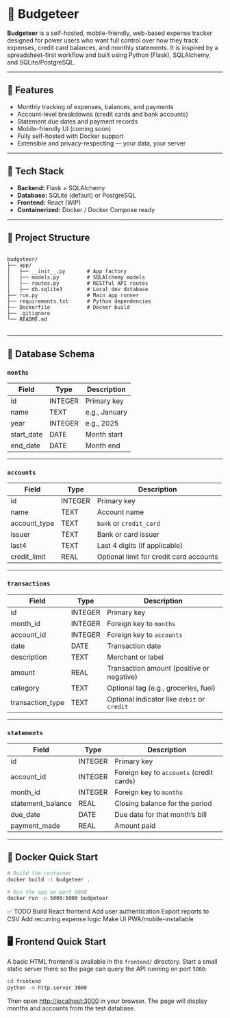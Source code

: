# 💸 Budgeteer

**Budgeteer** is a self-hosted, mobile-friendly, web-based expense tracker designed for power users who want full control over how they track expenses, credit card balances, and monthly statements. It is inspired by a spreadsheet-first workflow and built using Python (Flask), SQLAlchemy, and SQLite/PostgreSQL.

---

## 🚀 Features

- Monthly tracking of expenses, balances, and payments
- Account-level breakdowns (credit cards and bank accounts)
- Statement due dates and payment records
- Mobile-friendly UI (coming soon)
- Fully self-hosted with Docker support
- Extensible and privacy-respecting — your data, your server

---

## 🧱 Tech Stack

- **Backend:** Flask + SQLAlchemy
- **Database:** SQLite (default) or PostgreSQL
- **Frontend:** React (WIP)
- **Containerized:** Docker / Docker Compose ready

---

## 📂 Project Structure
<pre><code>
budgeteer/
├── app/
│   ├── __init__.py       # App factory
│   ├── models.py         # SQLAlchemy models
│   ├── routes.py         # RESTful API routes
│   ├── db.sqlite3        # Local dev database
├── run.py                # Main app runner
├── requirements.txt      # Python dependencies
├── Dockerfile            # Docker build
├── .gitignore
└── README.md
</code> </pre>
---

## 🧮 Database Schema

### `months`
| Field        | Type    | Description               |
|--------------|---------|---------------------------|
| id           | INTEGER | Primary key               |
| name         | TEXT    | e.g., January             |
| year         | INTEGER | e.g., 2025                |
| start_date   | DATE    | Month start               |
| end_date     | DATE    | Month end                 |

---

### `accounts`
| Field        | Type    | Description                              |
|--------------|---------|------------------------------------------|
| id           | INTEGER | Primary key                              |
| name         | TEXT    | Account name                             |
| account_type | TEXT    | `bank` or `credit_card`                  |
| issuer       | TEXT    | Bank or card issuer                      |
| last4        | TEXT    | Last 4 digits (if applicable)            |
| credit_limit | REAL    | Optional limit for credit card accounts  |

---

### `transactions`
| Field            | Type    | Description                                          |
|------------------|---------|------------------------------------------------------|
| id               | INTEGER | Primary key                                          |
| month_id         | INTEGER | Foreign key to `months`                              |
| account_id       | INTEGER | Foreign key to `accounts`                            |
| date             | DATE    | Transaction date                                     |
| description      | TEXT    | Merchant or label                                    |
| amount           | REAL    | Transaction amount (positive or negative)            |
| category         | TEXT    | Optional tag (e.g., groceries, fuel)                 |
| transaction_type | TEXT    | Optional indicator like `debit` or `credit`          |

---

### `statements`
| Field             | Type    | Description                               |
|-------------------|---------|-------------------------------------------|
| id                | INTEGER | Primary key                               |
| account_id        | INTEGER | Foreign key to `accounts` (credit cards)  |
| month_id          | INTEGER | Foreign key to `months`                   |
| statement_balance | REAL    | Closing balance for the period            |
| due_date          | DATE    | Due date for that month’s bill            |
| payment_made      | REAL    | Amount paid                               |

---

## 🐳 Docker Quick Start

```bash
# Build the container
docker build -t budgeteer .

# Run the app on port 5000
docker run -p 5000:5000 budgeteer
```

✅ TODO
 Build React frontend
 Add user authentication
 Export reports to CSV
 Add recurring expense logic
 Make UI PWA/mobile-installable

## 🖥 Frontend Quick Start

A basic HTML frontend is available in the `frontend/` directory. Start a small
static server there so the page can query the API running on port `5000`:

```bash
cd frontend
python -m http.server 3000
```

Then open <http://localhost:3000> in your browser. The page will display months
and accounts from the test database.
